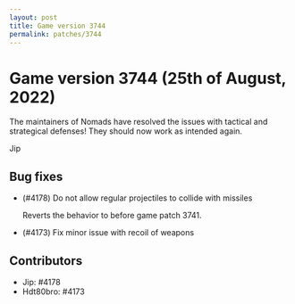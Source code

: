 ```yaml
---
layout: post
title: Game version 3744
permalink: patches/3744
---
```


# Game version 3744 (25th of August, 2022)

The maintainers of Nomads have resolved the issues with tactical and strategical defenses! They should
now work as intended again.

Jip

## Bug fixes

- (#4178) Do not allow regular projectiles to collide with missiles

  Reverts the behavior to before game patch 3741.

- (#4173) Fix minor issue with recoil of weapons

## Contributors

- Jip: #4178
- Hdt80bro: #4173
